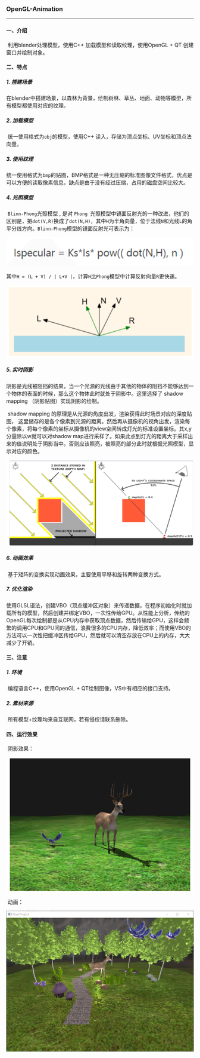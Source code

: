 ### OpenGL-Animation

___

#### 一、介绍

​	利用blender处理模型，使用C++ 加载模型和读取纹理，使用OpenGL + QT 创建窗口并绘制对象。



#### 二、特点

##### 1. 搭建场景

​	在blender中搭建场景，以森林为背景，绘制树林、草丛、地面、动物等模型，所有模型都使用对应的纹理。



##### 2. 加载模型

​	统一使用格式为`obj`的模型，使用C++ 读入，存储为顶点坐标、UV坐标和顶点法向量。



##### 3. 使用纹理

​	统一使用格式为`bmp`的贴图，BMP格式是一种无压缩的标准图像文件格式，优点是可以方便的读取像素信息，缺点是由于没有经过压缩，占用的磁盘空间比较大。



##### 4. 光照模型

​	`Blinn-Phong`光照模型 , 是对 `Phong `光照模型中镜面反射光的一种改进，他们的区别是，把`dot(V,R)`换成了`dot(N,H)`，其中`H`为半角向量，位于法线`N`和光线`L`的角平分线方向。`Blinn-Phong`模型的镜面反射光可表示为：

![image-1](https://github.com/bupingxx/OpenGL-Animation/blob/main/img/image-1.png)

​	其中`H = (L + V) / | L+V |`，计算`H`比`Phong`模型中计算反射向量`R`更快速。

![image-2](https://github.com/bupingxx/OpenGL-Animation/blob/main/img/image-2.png)



##### 5. 实时阴影

​	阴影是光线被阻挡的结果，当一个光源的光线由于其他的物体的阻挡不能够达到一个物体的表面的时候，那么这个物体此时就处于阴影中。这里选择了 shadow mapping （阴影贴图）实现阴影的绘制。

​	shadow mapping 的原理是从光源的角度出发，渲染获得此时场景对应的深度贴图， 这里储存的是各个像素到光源的距离。然后再从摄像机的视角出发，渲染每个像素，将每个像素的坐标从摄像机的view空间转成灯光的标准设置坐标。其x,y分量除以w就可以对shadow map进行采样了。如果此点到灯光的距离大于采样出来的值说明处于阴影当中。否则应该照亮，被照亮的部分此时就根据光照模型，显示对应的颜色。

![image-3](https://github.com/bupingxx/OpenGL-Animation/blob/main/img/image-3.png)



##### 6. 动画效果

​	基于矩阵的变换实现动画效果，主要使用平移和旋转两种变换方式。



##### 7. 优化渲染

​	使用GLSL语法，创建VBO（顶点缓冲区对象）来传递数据，在程序初始化时就加载所有的模型，然后创建并绑定VBO，一次性传给GPU。从性能上分析，传统的OpenGL每次绘制都是从CPU内存中获取顶点数据，然后传输给GPU，这样会频繁的调用CPU和GPU间的通信，浪费很多的CPU内存，降低效率；而使用VBO的方法可以一次性把缓冲区传给GPU，然后就可以清空存放在CPU上的内存，大大减少了开销。



#### 三、注意

##### 1. 环境

​	编程语言C++，使用OpenGL + QT绘制图像，VS中有相应的接口支持。



##### 2. 素材来源

​	所有模型+纹理均来自互联网，若有侵权请联系删除。



#### 四、运行效果

​	阴影效果：

![image-4](https://github.com/bupingxx/OpenGL-Animation/blob/main/img/image-4.png)

​	动画：

![image-5](https://github.com/bupingxx/OpenGL-Animation/blob/main/img/image-5.png)



